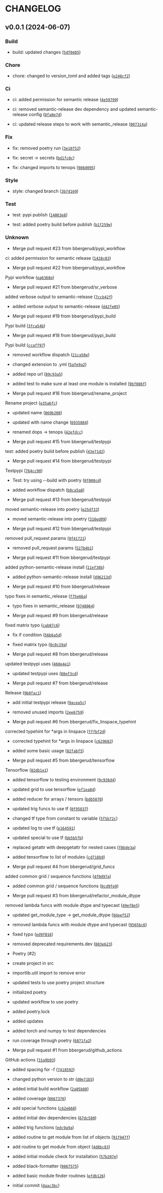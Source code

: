 # CHANGELOG



## v0.0.1 (2024-06-07)

### Build

* build: updated changes ([`5df0485`](https://github.com/bbergerud/tenops/commit/5df0485a7c8bc59240976762c8cba7daccda50b9))

### Chore

* chore: changed to version_toml and added tags ([`e248cf2`](https://github.com/bbergerud/tenops/commit/e248cf22a76ce012d8bf18cd8fbd0c4393c6628a))

### Ci

* ci: added permission for semantic release ([`4e59799`](https://github.com/bbergerud/tenops/commit/4e59799a1917af36b3b24682456a0e655300c34e))

* ci: removed semantic-release dev dependency and updated semantic-release config ([`8fa0e74`](https://github.com/bbergerud/tenops/commit/8fa0e74929e2ce5df88eabc5205b3a2e5c2b6636))

* ci: updated release steps to work with semantic_release ([`007314a`](https://github.com/bbergerud/tenops/commit/007314a1c6f058bfbed363b308c2164897f4db07))

### Fix

* fix: removed poetry run ([`3e10752`](https://github.com/bbergerud/tenops/commit/3e107527596366e807ed42afd14c206af75b42bb))

* fix: secret -&gt; secrets ([`bd1fc0c`](https://github.com/bbergerud/tenops/commit/bd1fc0c2625019d24032018062cf4c383ab44967))

* fix: changed imports to tenops ([`986d095`](https://github.com/bbergerud/tenops/commit/986d0953b3b67dfc5de441bb9d60a47adbcdd7e1))

### Style

* style: changed branch ([`3b7d169`](https://github.com/bbergerud/tenops/commit/3b7d1691ce681fe9d003de4463b0aea8ae6074b3))

### Test

* test: pypi publish ([`14063e8`](https://github.com/bbergerud/tenops/commit/14063e8e54772d55e9531359b3dd6baf973d5812))

* test: added poetry build before publish ([`b1f259e`](https://github.com/bbergerud/tenops/commit/b1f259ec6548780d09f930bb41ebe2b5654d06b6))

### Unknown

* Merge pull request #23 from bbergerud/pypi_workflow

ci: added permission for semantic release ([`1428c03`](https://github.com/bbergerud/tenops/commit/1428c03e1f3fa9abc0daccfc1cfdbd5383e1f203))

* Merge pull request #22 from bbergerud/pypi_workflow

Pypi workflow ([`ea6368e`](https://github.com/bbergerud/tenops/commit/ea6368ed0c9cc8cf1b61cf94e85dc5b8b12fcbd6))

* Merge pull request #21 from bbergerud/sr_verbose

added verbose output to semantic-release ([`7ccb42f`](https://github.com/bbergerud/tenops/commit/7ccb42f3c9fe858f82d93c79a2abba783884e907))

* added verbose output to semantic-release ([`d42fe05`](https://github.com/bbergerud/tenops/commit/d42fe0505bd39d684202e037f54cb195eb951fb6))

* Merge pull request #19 from bbergerud/pypi_build

Pypi build ([`3fca54b`](https://github.com/bbergerud/tenops/commit/3fca54b1bd0e07405781a9492e134f59ea53e980))

* Merge pull request #18 from bbergerud/pypi_build

Pypi build ([`ccaff97`](https://github.com/bbergerud/tenops/commit/ccaff9729ac9c0aaafd7f14a1cfac036940e9349))

* removed workflow dispatch ([`21ca50e`](https://github.com/bbergerud/tenops/commit/21ca50ed49dd61efec7f3ee42ea15914a8806b3f))

* changed extension to .yml ([`5afe9a2`](https://github.com/bbergerud/tenops/commit/5afe9a2d6185932197bea49941a2bad350bb508a))

* added repo url ([`89c93a5`](https://github.com/bbergerud/tenops/commit/89c93a599e566b54e940674ed5398fb81fd6c6a6))

* added test to make sure at least one module is installed ([`9bf086f`](https://github.com/bbergerud/tenops/commit/9bf086f99ad9bdf367096e2510c7031961fa4b36))

* Merge pull request #16 from bbergerud/rename_project

Rename project ([`e35a6fc`](https://github.com/bbergerud/tenops/commit/e35a6fc316f6faa804c59c6ca018bed5bbfe60c1))

* updated name ([`869b200`](https://github.com/bbergerud/tenops/commit/869b2004374e42fff253bedf32aa4db6de1383d1))

* updated with name change ([`6935884`](https://github.com/bbergerud/tenops/commit/693588411cff7d81e6135d50ccd7e30ca28411a6))

* renamed dops -&gt; tenops ([`42efdcc`](https://github.com/bbergerud/tenops/commit/42efdcc14459730b1d24d1bd66a8101f1e9c637d))

* Merge pull request #15 from bbergerud/testpypi

test: added poetry build before publish ([`43e71d2`](https://github.com/bbergerud/tenops/commit/43e71d27e525d959d0941905a6c1d60e22d9400f))

* Merge pull request #14 from bbergerud/testpypi

Testpypi ([`764cc90`](https://github.com/bbergerud/tenops/commit/764cc900cac33bfe7ad4e032f4ccf6ccd81a846e))

* Test: try using --build with poetry ([`0f008cd`](https://github.com/bbergerud/tenops/commit/0f008cde8538d3d1fd7af573388a29e8af47cb5b))

* added workflow dispatch ([`b0ca5a8`](https://github.com/bbergerud/tenops/commit/b0ca5a8b82afdc22f2c0f631c21a8791cc0ae3a3))

* Merge pull request #13 from bbergerud/testpypi

moved semantic-release into poetry ([`e25df33`](https://github.com/bbergerud/tenops/commit/e25df33f928549523f61023f512f41c9c234d838))

* moved semantic-release into poetry ([`316ed09`](https://github.com/bbergerud/tenops/commit/316ed098f25c6ba3a792db53e2e78eb522a813e7))

* Merge pull request #12 from bbergerud/testpypi

removed pull_request params ([`9f41721`](https://github.com/bbergerud/tenops/commit/9f41721f72768dd654cd0d4161f3e2cbc0aa0af6))

* removed pull_request params ([`527b4b1`](https://github.com/bbergerud/tenops/commit/527b4b171a160d05f5bc6e8f06ffb9078653f5f0))

* Merge pull request #11 from bbergerud/testpypi

added python-semantic-release install ([`11ef38b`](https://github.com/bbergerud/tenops/commit/11ef38b28d536c338142893c9273d62b7895d0d7))

* added python-semantic-release install ([`d96213d`](https://github.com/bbergerud/tenops/commit/d96213d78e0852798c2008baf1a182cc1d6a9e4b))

* Merge pull request #10 from bbergerud/release

typo fixes in semantic_release ([`f75e66a`](https://github.com/bbergerud/tenops/commit/f75e66a00dda6dab87742cf4ae3a4c819c0cb2a7))

* typo fixes in semantic_release ([`9748064`](https://github.com/bbergerud/tenops/commit/97480643fe5383bb6c50762ba1947c2e8cd2174b))

* Merge pull request #9 from bbergerud/release

fixed matrix typo ([`cab87c6`](https://github.com/bbergerud/tenops/commit/cab87c640ff3b659c715a64dfc93d9a8ad65d7e0))

* fix if condition ([`56b6a5d`](https://github.com/bbergerud/tenops/commit/56b6a5d6df631bb7edf943ea6af69c85003a1e29))

* fixed matrix typo ([`0c0c19a`](https://github.com/bbergerud/tenops/commit/0c0c19a0061ace21397b66baf1d4116890939287))

* Merge pull request #8 from bbergerud/release

updated testpypi uses ([`460e4e1`](https://github.com/bbergerud/tenops/commit/460e4e18f7fd063304019c65d8394113c72befab))

* updated testpypi uses ([`88ef3cd`](https://github.com/bbergerud/tenops/commit/88ef3cdecea536c2a8a3d3960bd268859ae4d605))

* Merge pull request #7 from bbergerud/release

Release ([`9b8fac1`](https://github.com/bbergerud/tenops/commit/9b8fac1ed89d7b70ed3f1a43d36ec789d8dac57f))

* add initial testpypi release ([`9acea5c`](https://github.com/bbergerud/tenops/commit/9acea5c6a357b5a0860f62735e8773dbb97e8818))

* removed unused imports ([`2ee6759`](https://github.com/bbergerud/tenops/commit/2ee6759989a1a051c39a347395b50a3f04abf822))

* Merge pull request #6 from bbergerud/fix_linspace_typehint

corrected typehint for *args in linspace ([`fffbf2d`](https://github.com/bbergerud/tenops/commit/fffbf2d7fb74ff47b2920619d83d9c8f271f7cd7))

* corrected typehint for *args in linspace ([`c629682`](https://github.com/bbergerud/tenops/commit/c629682fd47b1665fe1f3d15929539b9178d9378))

* added some basic usage ([`82fabf5`](https://github.com/bbergerud/tenops/commit/82fabf5d45140424756132bee5af83cb2f3a5cb7))

* Merge pull request #5 from bbergerud/tensorflow

Tensorflow ([`82db1e1`](https://github.com/bbergerud/tenops/commit/82db1e16052c321137d59817153fe4cb59fb22a8))

* added tensorflow to testing environment ([`9c936d4`](https://github.com/bbergerud/tenops/commit/9c936d432283d80511f23171ca6b76c7ac827e72))

* updated grid to use tensorflow ([`ef1ea84`](https://github.com/bbergerud/tenops/commit/ef1ea8450ca8d944ecb28b2b08d6c2782888fc9c))

* added reducer for arrays / tensors ([`bdb5070`](https://github.com/bbergerud/tenops/commit/bdb5070669248acb25d5c48d84e6664dc8249c9d))

* updated trig funcs to use tf ([`0f95837`](https://github.com/bbergerud/tenops/commit/0f95837b17a1b5c26d676ae77c2b86c67a8ea348))

* changed tf type from constant to variable ([`5f5b72c`](https://github.com/bbergerud/tenops/commit/5f5b72c3977a4bf13c3209a9ff1cdc8426ce6eff))

* updated log to use tf ([`e164591`](https://github.com/bbergerud/tenops/commit/e16459120fe9b1e248ca3627185b07060ec8e771))

* updated special to use tf ([`bb5b5fb`](https://github.com/bbergerud/tenops/commit/bb5b5fb849037a4c109a665f618c764e997c0dcd))

* replaced getattr with deepgetattr for nested cases ([`f8bde3a`](https://github.com/bbergerud/tenops/commit/f8bde3a2613aaca75ed48a566398d05bc9eba403))

* added tensorflow to list of modules ([`cd718b9`](https://github.com/bbergerud/tenops/commit/cd718b97c3b70e6cfa10b2f13c054b30fdfe63ef))

* Merge pull request #4 from bbergerud/grid_funcs

added common grid / sequence functions ([`4f0d97a`](https://github.com/bbergerud/tenops/commit/4f0d97acbd162ee62ba91818ca04f13207878245))

* added common grid / sequence functions ([`0cd9fe9`](https://github.com/bbergerud/tenops/commit/0cd9fe9f0d54344e3be406df5a8ce2255be846a3))

* Merge pull request #3 from bbergerud/refactor_module_dtype

removed lambda funcs with module dtype and typecast ([`49ef8e5`](https://github.com/bbergerud/tenops/commit/49ef8e537ee567d2a4ec7cdefff1ccf35db1941b))

* updated get_module_type -&gt; get_module_dtype ([`9deef52`](https://github.com/bbergerud/tenops/commit/9deef52d20073f55e8e39db0b0f267322fae71d0))

* removed lambda funcs with module dtype and typecast ([`9565bc6`](https://github.com/bbergerud/tenops/commit/9565bc6e3fc3a75ad392a8335c387b4e95b584a5))

* fixed typo ([`ed9f016`](https://github.com/bbergerud/tenops/commit/ed9f016573dc19b5d4e4c7c465ce18bc61c296ad))

* removed deprecated requirements.dev ([`803e623`](https://github.com/bbergerud/tenops/commit/803e6230b3a00edee11802ae534f8c8fcfa04f24))

* Poetry (#2)

* create project in src

* importlib.util import to remove error

* updated tests to use poetry project structure

* initialized poetry

* updated workflow to use poetry

* added poetry.lock

* added updates

* added torch and numpy to test dependencies

* run coverage through poetry ([`6871fa2`](https://github.com/bbergerud/tenops/commit/6871fa2b95f9b082115e36e2e1a4be2d19e98562))

* Merge pull request #1 from bbergerud/github_actions

GitHub actions ([`31a9b93`](https://github.com/bbergerud/tenops/commit/31a9b93d454746fe7e81aa00561dbd9d05c4a529))

* added spacing for -f ([`7418592`](https://github.com/bbergerud/tenops/commit/7418592b8913d30ded0c0def78aa33d15acea9dc))

* changed python version to str ([`d0e71b5`](https://github.com/bbergerud/tenops/commit/d0e71b50fb82f0e649f41979bcae744b04bad0b4))

* added initial build workflow ([`2a05b80`](https://github.com/bbergerud/tenops/commit/2a05b808b42855feddc1b545d89697650ca8aca5))

* added coverage ([`8667376`](https://github.com/bbergerud/tenops/commit/8667376835cee2ac3bb6a179714fad231fe83e2b))

* add special functions ([`c62e660`](https://github.com/bbergerud/tenops/commit/c62e660203edb9c3d1133531e5a693e90688ab05))

* added initial dev dependencies ([`67dc580`](https://github.com/bbergerud/tenops/commit/67dc5806acbf96348f5d15ca56981be0a35cd56b))

* added trig functions ([`edc9a9a`](https://github.com/bbergerud/tenops/commit/edc9a9af0d46a1eea110410b9bdf286558f323ea))

* added routine to get module from list of objects ([`91f947f`](https://github.com/bbergerud/tenops/commit/91f947f56c89db3f220dcc3d508614699fffbb7a))

* add routine to get module from object ([`4d8bc83`](https://github.com/bbergerud/tenops/commit/4d8bc83a25678313fc9de3126e4e67829a7771fd))

* added initial module check for installation ([`57b207e`](https://github.com/bbergerud/tenops/commit/57b207eab308f4c99adf6bb690f855aef28b3c53))

* added black-formatter ([`9067575`](https://github.com/bbergerud/tenops/commit/906757590b48b66f9f583bde0d3be3d093f862d9))

* added basic module finder routines ([`efdb126`](https://github.com/bbergerud/tenops/commit/efdb1268f10ba8c95298a43c9f6f7e300430ea8b))

* initial commit ([`daac3bc`](https://github.com/bbergerud/tenops/commit/daac3bccf861f0b5890f7dc684338f4cd9f61577))
